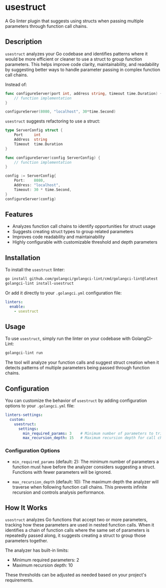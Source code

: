 

# usestruct

A Go linter plugin that suggests using structs when passing multiple parameters through function call chains.

## Description

`usestruct` analyzes your Go codebase and identifies patterns where it would be more efficient or cleaner to use a struct to group function parameters. This helps improve code clarity, maintainability, and readability by suggesting better ways to handle parameter passing in complex function call chains.

Instead of:

```go
func configureServer(port int, address string, timeout time.Duration) {
    // function implementation
}

configureServer(8080, "localhost", 30*time.Second)
```

`usestruct` suggests refactoring to use a struct:

```go
type ServerConfig struct {
    Port     int
    Address  string
    Timeout  time.Duration
}

func configureServer(config ServerConfig) {
    // function implementation
}

config := ServerConfig{
    Port:    8080,
    Address: "localhost",
    Timeout: 30 * time.Second,
}
configureServer(config)
```

## Features

- Analyzes function call chains to identify opportunities for struct usage
- Suggests creating struct types to group related parameters
- Improves code readability and maintainability
- Highly configurable with customizable threshold and depth parameters

## Installation

To install the `usestruct` linter:

```sh
go install github.com/golangci/golangci-lint/cmd/golangci-lint@latest
golangci-lint install-usestruct
```

Or add it directly to your `.golangci.yml` configuration file:

```yaml
linters:
  enable:
    - usestruct
```

## Usage

To use `usestruct`, simply run the linter on your codebase with GolangCI-Lint:

```sh
golangci-lint run
```

The tool will analyze your function calls and suggest struct creation when it detects patterns of multiple parameters being passed through function chains.

## Configuration

You can customize the behavior of `usestruct` by adding configuration options to your `.golangci.yml` file:

```yaml
linters-settings:
  custom:
    usestruct:
      settings:
        min_required_params: 3    # Minimum number of parameters to trigger analysis (default: 2)
        max_recursion_depth: 15   # Maximum recursion depth for call chain analysis (default: 10)
```

### Configuration Options

- `min_required_params` (default: 2): The minimum number of parameters a function must have before the analyzer considers suggesting a struct. Functions with fewer parameters will be ignored.

- `max_recursion_depth` (default: 10): The maximum depth the analyzer will traverse when following function call chains. This prevents infinite recursion and controls analysis performance.

## How It Works

`usostruct` analyzes Go functions that accept two or more parameters, tracking how these parameters are used in nested function calls. When it identifies a chain of function calls where the same set of parameters is repeatedly passed along, it suggests creating a struct to group those parameters together.

The analyzer has built-in limits:
- Minimum required parameters: 2
- Maximum recursion depth: 10

These thresholds can be adjusted as needed based on your project's requirements.

